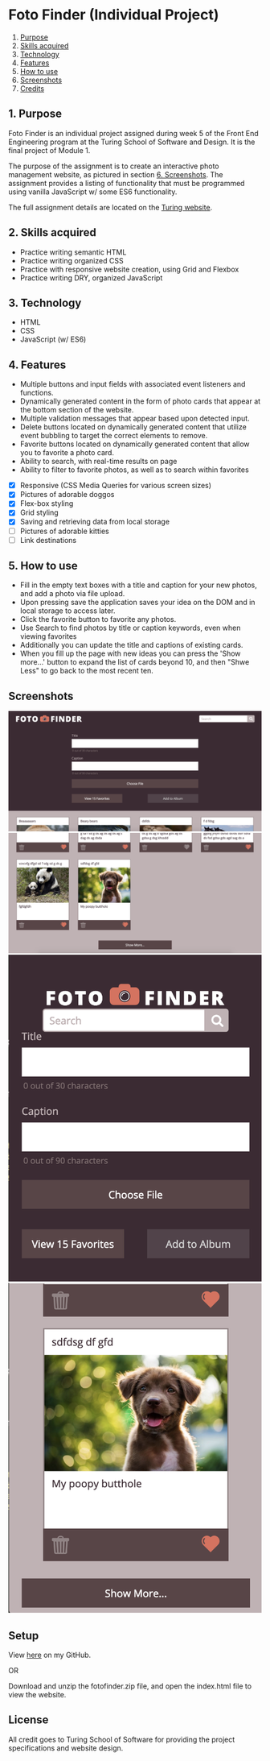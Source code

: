 # Foto Finder (Individual Project)

1. <a href="#1-purpose">Purpose</a>
2. <a href="#2-skills-acquired">Skills acquired</a>
3. <a href="#3-technology">Technology</a>
4. <a href="#4-features">Features</a>
5. <a href="#5-how-to-use">How to use</a>
6. <a href="#6-screenshots">Screenshots</a>
7. <a href="#7-credits">Credits</a>

## 1. Purpose

Foto Finder is an individual project assigned during week 5 of the Front End Engineering program at the Turing School of Software and Design. It is the final project of Module 1.

The purpose of the assignment is to create an interactive photo management website, as pictured in section <a href="#6-screenshots">6. Screenshots</a>. The assignment provides a listing of functionality that must be programmed using vanilla JavaScript w/ some ES6 functionality.

The full assignment details are located on the [Turing website](http://frontend.turing.io/projects/foto-finder-final.html).

## 2. Skills acquired

  - Practice writing semantic HTML
  - Practice writing organized CSS
  - Practice with responsive website creation, using Grid and Flexbox
  - Practice writing DRY, organized JavaScript

## 3. Technology

  - HTML
  - CSS
  - JavaScript (w/ ES6)

## 4. Features

  - Multiple buttons and input fields with associated event listeners and functions.
  - Dynamically generated content in the form of photo cards that appear at the bottom section of the website.
  - Multiple validation messages that appear based upon detected input.
  - Delete buttons located on dynamically generated content that utilize event bubbling to target the correct elements to remove.
  - Favorite buttons located on dynamically generated content that allow you to favorite a photo card.
  - Ability to search, with real-time results on page
  - Ability to filter to favorite photos, as well as to search within favorites

  - [x] Responsive (CSS Media Queries for various screen sizes)
  - [x] Pictures of adorable doggos
  - [x] Flex-box styling
  - [x] Grid styling
  - [x] Saving and retrieving data from local storage
  - [ ] Pictures of adorable kitties
  - [ ] Link destinations

## 5. How to use

  - Fill in the empty text boxes with a title and caption for your new photos, and add a photo via file upload. 
  - Upon pressing save the application saves your idea on the DOM and in local storage to access later. 
  - Click the favorite button to favorite any photos. 
  - Use Search to find photos by title or caption keywords, even when viewing favorites
  - Additionally you can update the title and captions of existing cards. 
  - When you fill up the page with new ideas you can press the 'Show more...' button to expand the list of cards beyond 10, and then "Shwe Less" to go back to the most recent ten.

## Screenshots

<img src="screenshots/Desktop1.png" alt="Top of website on desktop">
<img src="https://github.com/lynnerang/fotofinder/blob/master/screenshots/Desktop2.png" alt="Bottom of website on desktop">
<img src="https://github.com/lynnerang/fotofinder/blob/master/screenshots/Mobile1.png" alt="Top of website on mobile">
<img src="https://github.com/lynnerang/fotofinder/blob/master/screenshots/Mobile2.png" alt="Bottom of website on mobile">


## Setup

View <a href="https://github.com/lynnerang/fotofinder">here</a> on my GitHub.

OR 

Download and unzip the fotofinder.zip file, and open the index.html file to view the website.


## License

All credit goes to Turing School of Software for providing the project specifications and website design.
